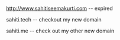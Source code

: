 http://www.sahitiseemakurti.com -- expired

sahiti.tech -- checkout my new domain

sahiti.me -- check out my other new domain
